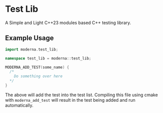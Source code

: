 # Test Lib
A Simple and Light C++23 modules based C++ testing library. 

## Example Usage
```cpp
import moderna.test_lib;

namespace test_lib = moderna::test_lib;

MODERNA_ADD_TEST(some_name) {
  /*
    Do something over here
  */
}
```
The above will add the test into the test list. Compiling this file using cmake with `moderna_add_test` will result in the test being added and run automatically. 
